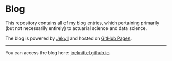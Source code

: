# Blog

This repository contains all of my blog entries, which pertaining primarily (but not necessarily entirely) to actuarial science and data science. 

The blog is powered by [Jekyll](https://jekyllrb.com/) and hosted on [GitHub Pages](https://pages.github.com/). 

<hr>

You can access the blog here: <a href = "https://joeknittel.github.io/">joeknittel.github.io</a>
